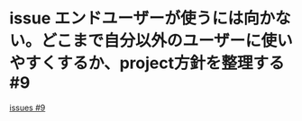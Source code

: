 # issue エンドユーザーが使うには向かない。どこまで自分以外のユーザーに使いやすくするか、project方針を整理する #9
[issues #9](https://github.com/cat2151/cat-active-window-logger/issues/9)


